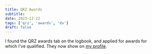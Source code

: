 ```yaml
---
title: QRZ Awards
subtitle: 
date: 2023-12-22
tags: ['qrz', 'awards', 'dx']
draft: false
---
```


I found the QRZ awards tab on the logbook,
and applied for awards for which I've qualified.
They now show on [my profile](https://www.qrz.com/db/KC3WWC).
